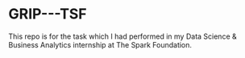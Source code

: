 # GRIP---TSF
This repo is for the task which I had performed in my Data Science &amp; Business Analytics internship at The Spark Foundation.
